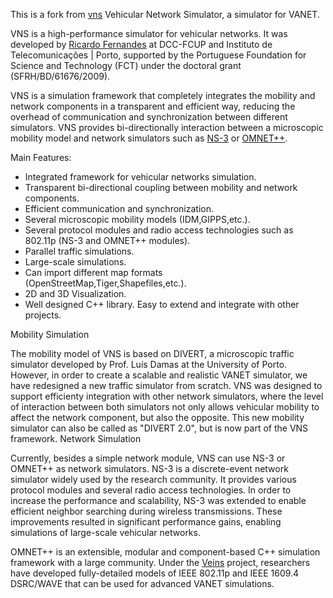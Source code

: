 This is a fork from [vns](http://www.dcc.fc.up.pt/~rjf/vns/) Vehicular Network Simulator,
a simulator for VANET.

VNS is a high-performance simulator for vehicular networks. It was developed by 
[Ricardo Fernandes](http://www.dcc.fc.up.pt/~rjf/) at DCC-FCUP and Instituto de 
Telecomunicações | Porto, supported by the Portuguese Foundation for Science and 
Technology (FCT) under the doctoral grant (SFRH/BD/61676/2009).

VNS is a simulation framework that completely integrates the mobility and 
network components in a transparent and efficient way, reducing the overhead 
of communication and synchronization between different simulators. VNS provides 
bi-directionally interaction between a microscopic mobility model and network 
simulators such as [NS-3](http://www.nsnam.org/) or [OMNET++](http://www.omnetpp.org/).


Main Features:

* Integrated framework for vehicular networks simulation.
* Transparent bi-directional coupling between mobility and network components.
* Efficient communication and synchronization.
* Several microscopic mobility models (IDM,GIPPS,etc.).
* Several protocol modules and radio access technologies such as 802.11p 
(NS-3 and OMNET++ modules).
* Parallel traffic simulations.
* Large-scale simulations.
* Can import different map formats (OpenStreetMap,Tiger,Shapefiles,etc.).
* 2D and 3D Visualization.
* Well designed C++ library. Easy to extend and integrate with other projects.

Mobility Simulation

The mobility model of VNS is based on DIVERT, a microscopic traffic simulator developed by Prof. Luís Damas at the University of Porto. However, in order to create a scalable and realistic VANET simulator, we have redesigned a new traffic simulator from scratch. VNS was designed to support efficienty integration with other network simulators, where the level of interaction between both simulators not only allows vehicular mobility to affect the network component, but also the opposite. This new mobility simulator can also be called as "DIVERT 2.0", but is now part of the VNS framework.
Network Simulation

Currently, besides a simple network module, VNS can use NS-3 or OMNET++ as network simulators. NS-3 is a discrete-event network simulator widely used by the research community. It provides various protocol modules and several radio access technologies. In order to increase the performance and scalability, NS-3 was extended to enable efficient neighbor searching during wireless transmissions. These improvements resulted in significant performance gains, enabling simulations of large-scale vehicular networks.

OMNET++ is an extensible, modular and component-based C++ simulation framework with a large community. Under the [Veins](http://veins.car2x.org/) project, researchers have developed fully-detailed models of IEEE 802.11p and IEEE 1609.4 DSRC/WAVE that can be used for advanced VANET simulations. 

